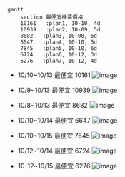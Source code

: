 ``` mermaid 
gantt
    section 最便宜機票價格
    10161   :plan1, 10-10, 4d
    10939   :plan2, 10-09, 5d
    8682   :plan3, 10-08, 6d
    6647   :plan4, 10-10, 5d
    7845   :plan5, 10-10, 6d
    6724   :plan6, 10-12, 3d
    6276   :plan7, 10-12, 4d 
```


- 10/10~10/13 最便宜 10161
![image](https://github.com/user-attachments/assets/a2053489-54ab-4c07-9698-2a9667d3ca77)

- 10/9~10/13 最便宜 10939
![image](https://github.com/user-attachments/assets/09d20622-2bc3-4283-af6c-90439e5f7526)

- 10/8~10/13 最便宜 8682
![image](https://github.com/user-attachments/assets/281d84f0-d667-4653-b47c-790114ddf2db)

- 10/10~10/14 最便宜 6647
![image](https://github.com/user-attachments/assets/f1da8854-a069-43d2-a5e1-9ad1f9cda3e6)

- 10/10~10/15 最便宜 7845
![image](https://github.com/user-attachments/assets/0db62076-0eed-4ea7-af09-7580be8a703c)

- 10/12~10/14 最便宜 6724
![image](https://github.com/user-attachments/assets/fd27da8b-10ad-488f-a160-5c3654eba0ed)

- 10-12~10/15 最便宜 6276
![image](https://github.com/user-attachments/assets/e2b70133-dcad-420a-b51a-a4bf1b4f6373)


